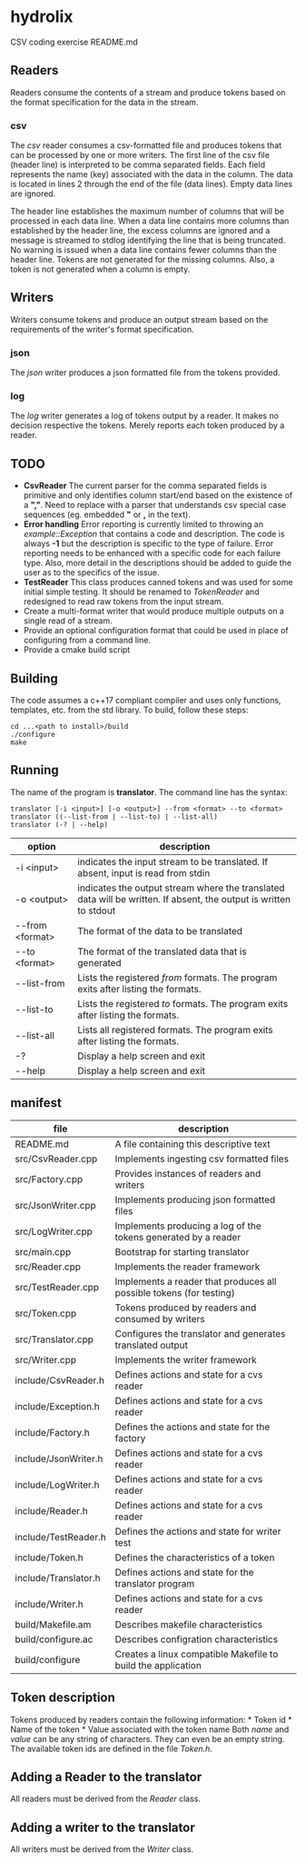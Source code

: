 # hydrolix
CSV coding exercise
README.md
## Readers
Readers consume the contents of a stream and produce tokens based on the format specification for the data in the stream.
### csv
The *csv* reader consumes a csv-formatted file and produces tokens that can be processed by one or more writers.
The first line of the csv file (header line) is interpreted to be comma separated fields. Each field represents the name (key) associated with the data in the column. The data is located in lines 2 through the end of the file (data lines). Empty data lines are ignored.

The header line establishes the maximum number of columns that will be processed in each data line. When a data line contains more columns than established by the header line, the excess columns are ignored and a message is streamed to stdlog identifying the line that is being truncated. No warning is issued when a data line contains fewer columns than the header line.  Tokens are not generated for the missing columns.  Also, a token is not generated when a column is empty.
## Writers
Writers consume tokens and produce an output stream based on the requirements of the writer's format specification.
### json
The *json* writer produces a json formatted file from the tokens provided.
### log
The *log* writer generates a log of tokens output by a reader.  It makes no decision respective the tokens.  Merely reports each token produced by a reader.
## TODO
* **CsvReader** The current parser for the comma separated fields is primitive and only identifies column start/end  based on the existence of a **","**. Need to replace with a parser that understands csv special case sequences (eg. embedded **"** or **,** in the text).
* **Error handling** Error reporting is currently limited to throwing an *example::Exception* that contains a code and description.  The code is always **-1** but the description is specific to the type of failure.  Error reporting needs to be enhanced with a specific code for each failure type.  Also, more detail in the descriptions should be added to guide the user as to the specifics of the issue.
* **TestReader** This class produces canned tokens and was used for some initial simple testing.  It should be renamed to *TokenReader* and redesigned to read raw tokens from the input stream.
* Create a multi-format writer that would produce multiple outputs on a single read of a stream.
* Provide an optional configuration format that could be used in place of configuring from a command line.
* Provide a cmake build script
## Building
The code assumes a c++17 compliant compiler and uses only functions, templates, etc. from the std library. To build, follow these steps:

```
cd ...<path to install>/build
./configure
make
```
## Running
The name of the program is **translator**. The command line has the syntax:

    translator [-i <input>] [-o <output>] --from <format> --to <format>
    translator ((--list-from | --list-to) | --list-all)
    translator (-? | --help)

|option|description|
|------------------|-----------|
|-i \<input>|indicates the input stream to be translated. If absent, input is read from stdin|
|-o \<output>|indicates the output stream where the translated data will be written.  If absent, the output is written to stdout|
|--from \<format>|The format of the data to be translated|
|--to \<format>|The format of the translated data that is generated|
|--list-from|Lists the registered *from* formats. The program exits after listing the formats.|
|--list-to|Lists the registered *to* formats. The program exits after listing the formats.|
|--list-all|Lists all registered formats. The program exits after listing the formats.|
|-?|Display a help screen and exit|
|--help|Display a help screen and exit|
## manifest
|file|description|
|----|-----------|
|README.md|A file containing this descriptive text|
|src/CsvReader.cpp|Implements ingesting csv formatted files|
|src/Factory.cpp|Provides instances of readers and writers|
|src/JsonWriter.cpp|Implements producing json formatted files|
|src/LogWriter.cpp|Implements producing a log of the tokens generated by a reader|
|src/main.cpp|Bootstrap for starting translator|
|src/Reader.cpp|Implements the reader framework|
|src/TestReader.cpp|Implements a reader that produces all possible tokens (for testing)|
|src/Token.cpp|Tokens produced by readers and consumed by writers|
|src/Translator.cpp|Configures the translator and generates translated output|
|src/Writer.cpp|Implements the writer framework|
|include/CsvReader.h|Defines actions and state for a cvs reader|
|include/Exception.h|Defines actions and state for a cvs reader|
|include/Factory.h|Defines the actions and state for the factory|
|include/JsonWriter.h|Defines actions and state for a cvs reader|
|include/LogWriter.h|Defines actions and state for a cvs reader|
|include/Reader.h|Defines actions and state for a cvs reader|
|include/TestReader.h|Defines the actions and state for writer test|
|include/Token.h|Defines the characteristics of a token|
|include/Translator.h|Defines actions and state for the translator program|
|include/Writer.h|Defines actions and state for a cvs reader|
|build/Makefile.am|Describes makefile characteristics|
|build/configure.ac|Describes configration characteristics|
|build/configure|Creates a linux compatible Makefile to build the application| 
## Token description
Tokens produced by readers contain the following information:
    * Token id
    * Name of the token
    * Value associated with the token name
Both *name* and *value* can be any string of characters.  They can even be an empty string. The available token ids are defined in the file *Token.h*.
## Adding a Reader to the translator
All readers must be derived from the *Reader* class.
## Adding a writer to the translator
All writers must be derived from the *Writer* class.
